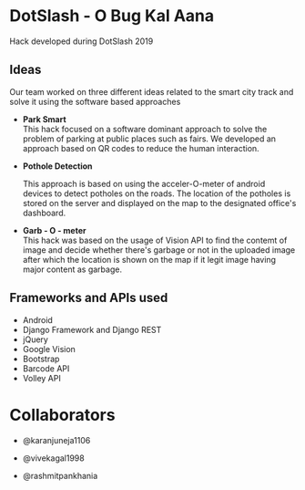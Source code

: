 # DotSlash - O Bug Kal Aana
Hack developed during DotSlash 2019
## Ideas
Our team worked on three different ideas related to the smart city track and solve it using the software based approaches  

- **Park Smart**   
    This hack focused on a software dominant approach to solve the problem of parking at public places such as fairs. We developed an approach based on QR codes to reduce the human interaction.  

- **Pothole Detection**  

  This approach is based on using the acceler-O-meter of android devices to detect potholes on the roads. The location of the potholes is stored on the server and displayed on the map to the designated office's dashboard.
- **Garb - O - meter**  
  This hack was based on the usage of Vision API to find the contemt of image and decide whether there's garbage or not in the uploaded image after which the location is shown on the map if it legit image having major content as garbage.
## Frameworks and APIs used
- Android
- Django Framework and Django REST
- jQuery
- Google Vision
- Bootstrap
- Barcode API
- Volley API

# Collaborators

- @karanjuneja1106  

- @vivekagal1998  

- @rashmitpankhania
